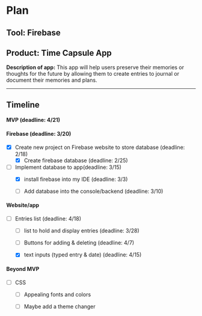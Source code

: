 # Plan

## Tool: Firebase
## Product: Time Capsule App
**Description of app:** This app will help users preserve their memories or thoughts for the future by allowing them to create entries to journal or document their memories and plans.

---

## Timeline

#### MVP (deadline: 4/21)

<!-- - [ ] Task (deadline: X)
  - [ ] Subtask (deadline: X) -->

#### Firebase (deadline: 3/20)

- [x] Create new project on Firebase website to store database (deadline: 2/18)
  - [x] Create firebase database (deadline: 2/25)
- [ ] Implement database to app(deadline: 3/15)
  - [x] install firebase into my IDE (deadline: 3/3)
  - [ ] Add database into the console/backend (deadline: 3/10)


#### Website/app
- [ ] Entries list (deadline: 4/18)
    - [ ] list to hold and display entries (deadline: 3/28)
    - [ ] Buttons for adding & deleting (deadline: 4/7)
    - [x] text inputs (typed entry & date) (deadline: 4/15)




#### Beyond MVP

- [ ] CSS
  - [ ] Appealing fonts and colors
  - [ ] Maybe add a theme changer


<!-- EXAMPLE

## Tool: APIs
## Product: Green Glass Door riddle app

## Timeline

### MVP

- [ ] Front-end
  - [x] Webpage to collect input from user (deadline: 4/15)
  - [ ] Webpage to display "yes, but a ___ can't" or "no, but a ___ can" (deadline: 5/1)
- [x] Back-end
  - [x] Use regex to test whether or not the word can go through the GGD (deadline: 3/1)
  - [x] Use the Twinword API to find related words (deadline: 3/15)
    - [ ] Iterate through the words until an opposite example can be found (deadline: 4/1)

#### Beyond MVP

- [ ] Use another API to make sure the opposite example is a noun
- [ ] Automate notification of API limit to make sure I don’t exceed free quota
- [ ] A multiple choice quizzer that will test the user’s knowledge of the solution

-->





<!-- DO NOT USE THIS YET

| Name | Glows | Grows |
| -------- | ------- | ------- |
|   |   |
|   |   |
|   |   |
|   |   |
|   |   |
|   |   |

-->
